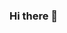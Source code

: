 ### Hi there 👋

<!--
**chauhanarpit09/chauhanarpit09** is a ✨ _special_ ✨ repository because its `README.md` (this file) appears on your GitHub profile.
<a href="https://www.youtube.com/watch?v=Y1z7_GfEPiE">Linkdin</a>
Here are some ideas to get you started:

- 🔭 I’m currently working on ...
- 🌱 I’m currently learning ...
- 👯 I’m looking to collaborate on ...
- 🤔 I’m looking for help with ...
- 💬 Ask me about ...
- 📫 How to reach me: ...
- 😄 Pronouns: ...
- ⚡ Fun fact: ...
-->
